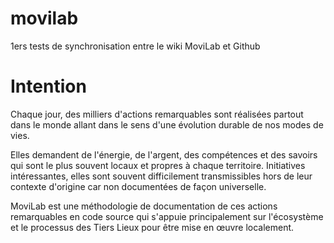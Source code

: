 # movilab
1ers tests de synchronisation entre le wiki MoviLab et Github

# Intention

Chaque jour, des milliers d'actions remarquables sont réalisées partout dans le monde allant dans le sens d'une évolution durable de nos modes de vies.

Elles demandent de l'énergie, de l'argent, des compétences et des savoirs qui sont le plus souvent locaux et propres à chaque territoire. Initiatives intéressantes, elles sont souvent difficilement transmissibles hors de leur contexte d'origine car non documentées de façon universelle.

MoviLab est une méthodologie de documentation de ces actions remarquables en code source qui s'appuie principalement sur l'écosystème et le processus des Tiers Lieux pour être mise en œuvre localement. 

